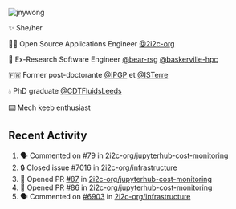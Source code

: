 ![jnywong](https://readme-typing-svg.demolab.com/?font=Intel+One+Mono&size=36&duration=3000&pause=1000&color=6bc46d&vCenter=true&width=170&lines=jnywong)

✨ She/her

👩‍💻 Open Source Applications Engineer [@2i2c-org](https://2i2c.org/)

🐻 Ex-Research Software Engineer [@bear-rsg](https://github.com/bear-rsg) [@baskerville-hpc](https://github.com/baskerville-hpc) 

🇫🇷 Former post-doctorante [@IPGP](https://github.com/IPGP) et [@ISTerre](https://www.isterre.fr/) 

💧 PhD graduate [@CDTFluidsLeeds](https://fluid-dynamics.leeds.ac.uk/) 

⌨️ Mech keeb enthusiast 

## Recent Activity 

<!--START_SECTION:activity-->
1. 🗣 Commented on [#79](https://github.com/2i2c-org/jupyterhub-cost-monitoring/issues/79#issuecomment-3443501496) in [2i2c-org/jupyterhub-cost-monitoring](https://github.com/2i2c-org/jupyterhub-cost-monitoring)
2. 🔒 Closed issue [#7016](https://github.com/2i2c-org/infrastructure/issues/7016) in [2i2c-org/infrastructure](https://github.com/2i2c-org/infrastructure)
3. 💪 Opened PR [#87](undefined) in [2i2c-org/jupyterhub-cost-monitoring](https://github.com/2i2c-org/jupyterhub-cost-monitoring)
4. 💪 Opened PR [#86](undefined) in [2i2c-org/jupyterhub-cost-monitoring](https://github.com/2i2c-org/jupyterhub-cost-monitoring)
5. 🗣 Commented on [#6903](https://github.com/2i2c-org/infrastructure/issues/6903#issuecomment-3442420362) in [2i2c-org/infrastructure](https://github.com/2i2c-org/infrastructure)
<!--END_SECTION:activity-->
